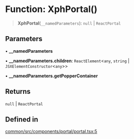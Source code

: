 # Function: XphPortal()

> **XphPortal**(`__namedParameters`): `null` \| `ReactPortal`

## Parameters

• **\_\_namedParameters**

• **\_\_namedParameters.children**: `ReactElement`\<`any`, `string` \| `JSXElementConstructor`\<`any`\>\>

• **\_\_namedParameters.getPopperContainer**

## Returns

`null` \| `ReactPortal`

## Defined in

[common/src/components/portal/portal.tsx:5](https://github.com/XiaoPiHong/xph-crud/blob/7515b2133578ebc5c9e01d24589011620605cd71/packages/common/src/components/portal/portal.tsx#L5)
